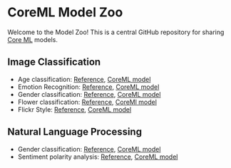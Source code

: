 # CoreML Model Zoo

Welcome to the Model Zoo! This is a central GitHub repository for sharing
[Core ML](https://developer.apple.com/documentation/coreml) models.

## Image Classification

- Age classification: [Reference](http://www.openu.ac.il/home/hassner/projects/cnn_agegender/),
[CoreML model](https://drive.google.com/file/d/0B1ghKa_MYL6mT1J3T1BEeWx4TWc/view?usp=sharing)
- Emotion Recognition: [Reference](http://www.openu.ac.il/home/hassner/projects/cnn_emotions/),
[CoreML model](https://drive.google.com/file/d/0B1ghKa_MYL6mTlYtRGdXNFlpWDQ/view?usp=sharing)
- Gender classification: [Reference](http://www.openu.ac.il/home/hassner/projects/cnn_agegender/),
[CoreML model](https://drive.google.com/file/d/0B1ghKa_MYL6mYkNsZHlyc2ZuaFk/view?usp=sharing)
- Flower classification: [Reference](http://jimgoo.com/flower-power/),
[CoreMl model](https://drive.google.com/file/d/0B1ghKa_MYL6meDBHT2NaZGxkNzQ/view?usp=sharing)
- Flickr Style: [Reference](https://gist.github.com/sergeyk/034c6ac3865563b69e60),
[CoreML model](https://drive.google.com/file/d/0B1ghKa_MYL6maFFWR3drLUFNQ1E/view?usp=sharing)

## Natural Language Processing 
- Gender classification: [Reference](http://nlpforhackers.io/introduction-machine-learning/),
[CoreML model](https://github.com/cocoa-ai/NamesCoreMLDemo/raw/master/Names/Resources/NamesDT.mlmodel)
- Sentiment polarity analysis: [Reference](https://github.com/cocoa-ai/SentimentCoreMLDemo),
[CoreML model](https://github.com/cocoa-ai/SentimentCoreMLDemo/raw/master/SentimentPolarity/Resources/SentimentPolarity.mlmodel)
